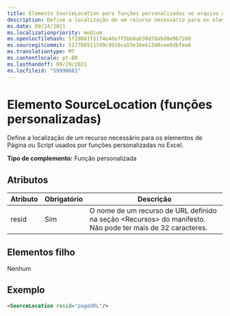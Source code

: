 ```yaml
---
title: Elemento SourceLocation para funções personalizadas no arquivo de manifesto
description: Define a localização de um recurso necessário para os elementos de Página ou Script usados por funções personalizadas no Excel.
ms.date: 09/24/2021
ms.localizationpriority: medium
ms.openlocfilehash: 5f2d881f31f4e46e7f5bb8ab30d78abd0e9b7200
ms.sourcegitcommit: 517786511749c9910ca53e16eb13d0cee6dbfee6
ms.translationtype: MT
ms.contentlocale: pt-BR
ms.lasthandoff: 09/29/2021
ms.locfileid: "59990681"
---
```

# <a name="sourcelocation-element-custom-functions"></a>Elemento SourceLocation (funções personalizadas)

Define a localização de um recurso necessário para os elementos de Página ou Script usados por funções personalizadas no Excel.

**Tipo de complemento:** Função personalizada

## <a name="attributes"></a>Atributos

| Atributo | Obrigatório | Descrição                                                                          |
|-----------|----------|--------------------------------------------------------------------------------------|
| resid     | Sim      | O nome de um recurso de URL definido na seção &lt;Recursos&gt; do manifesto. Não pode ter mais de 32 caracteres. |

## <a name="child-elements"></a>Elementos filho

Nenhum

## <a name="example"></a>Exemplo

```xml
<SourceLocation resid="pageURL"/>
```
